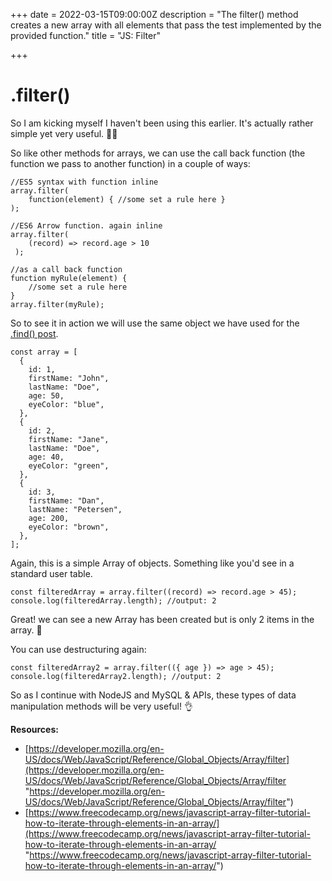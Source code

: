 +++
date = 2022-03-15T09:00:00Z
description = "The filter() method creates a new array with all elements that pass the test implemented by the provided function."
title = "JS: Filter"

+++
# .filter()

So I am kicking myself I haven't been using this earlier. It's actually rather simple yet very useful. 🤦‍♂️

So like other methods for arrays, we can use the call back function (the function we pass to another function) in a couple of ways:

    //ES5 syntax with function inline
    array.filter(
    	function(element) { //some set a rule here }
    );
    
    //ES6 Arrow function. again inline
    array.filter(
    	(record) => record.age > 10
     );
    
    //as a call back function
    function myRule(element) { 
    	//some set a rule here 
    }
    array.filter(myRule);

So to see it in action we will use the same object we have used for the [.find() post](https://blog.dandevelopment.uk/posts/js.find-method/).

    const array = [
      {
        id: 1,
        firstName: "John",
        lastName: "Doe",
        age: 50,
        eyeColor: "blue",
      },
      {
        id: 2,
        firstName: "Jane",
        lastName: "Doe",
        age: 40,
        eyeColor: "green",
      },
      {
        id: 3,
        firstName: "Dan",
        lastName: "Petersen",
        age: 200,
        eyeColor: "brown",
      },
    ];

Again, this is a simple Array of objects. Something like you'd see in a standard user table.

    const filteredArray = array.filter((record) => record.age > 45);
    console.log(filteredArray.length); //output: 2

Great! we can see a new Array has been created but is only 2 items in the array.  👏

You can use destructuring again:

    const filteredArray2 = array.filter(({ age }) => age > 45);
    console.log(filteredArray2.length); //output: 2

So as I continue with NodeJS and MySQL & APIs, these types of data manipulation methods will be very useful! 👌

**Resources:**

* [https://developer.mozilla.org/en-US/docs/Web/JavaScript/Reference/Global_Objects/Array/filter](https://developer.mozilla.org/en-US/docs/Web/JavaScript/Reference/Global_Objects/Array/filter "https://developer.mozilla.org/en-US/docs/Web/JavaScript/Reference/Global_Objects/Array/filter")
* [https://www.freecodecamp.org/news/javascript-array-filter-tutorial-how-to-iterate-through-elements-in-an-array/](https://www.freecodecamp.org/news/javascript-array-filter-tutorial-how-to-iterate-through-elements-in-an-array/ "https://www.freecodecamp.org/news/javascript-array-filter-tutorial-how-to-iterate-through-elements-in-an-array/")